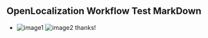 ## OpenLocalization Workflow Test MarkDown
* ![image1](.\7cdbe8db-ad9f-4853-82d3-29e72bed73a5.PNG)   ![image2](.\26b858c3-76da-4564-92ba-a5c670a1bcd5.png) 
thanks!